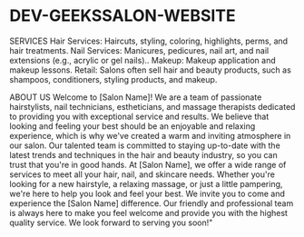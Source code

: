 # DEV-GEEKSSALON-WEBSITE
SERVICES
Hair Services: Haircuts, styling, coloring, highlights, perms, and hair treatments.
Nail Services: Manicures, pedicures, nail art, and nail extensions (e.g., acrylic or gel nails)..
Makeup: Makeup application and makeup lessons.
Retail: Salons often sell hair and beauty products, such as shampoos, conditioners, styling products, and makeup.

ABOUT US
Welcome to [Salon Name]! We are a team of passionate hairstylists, nail technicians, estheticians, and massage therapists dedicated to providing you with exceptional service and results.
We believe that looking and feeling your best should be an enjoyable and relaxing experience, which is why we've created a warm and inviting atmosphere in our salon. Our talented team is committed to staying up-to-date with the latest trends and techniques in the hair and beauty industry, so you can trust that you're in good hands.
At [Salon Name], we offer a wide range of services to meet all your hair, nail, and skincare needs. Whether you're looking for a new hairstyle, a relaxing massage, or just a little pampering, we're here to help you look and feel your best.
We invite you to come and experience the [Salon Name] difference. Our friendly and professional team is always here to make you feel welcome and provide you with the highest quality service.
We look forward to serving you soon!"
